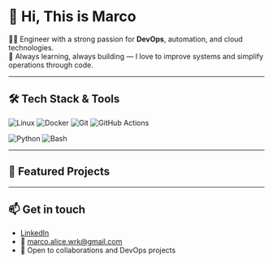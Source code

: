 # 👋 Hi, This is Marco

👨‍💻 Engineer with a strong passion for **DevOps**, automation, and cloud technologies.  
🚀 Always learning, always building — I love to improve systems and simplify operations through code.

---

## 🛠️ Tech Stack & Tools

![Linux](https://img.shields.io/badge/Linux-FCC624?logo=linux&logoColor=black&style=flat)
![Docker](https://img.shields.io/badge/Docker-2496ED?logo=docker&logoColor=white&style=flat)
![Git](https://img.shields.io/badge/Git-F05032?logo=git&logoColor=white&style=flat)
![GitHub Actions](https://img.shields.io/badge/GitHub%20Actions-2088FF?logo=githubactions&logoColor=white&style=flat)
<!-- ![Ansible](https://img.shields.io/badge/Ansible-EE0000?logo=ansible&logoColor=white&style=flat)
![Terraform](https://img.shields.io/badge/Terraform-7B42BC?logo=terraform&logoColor=white&style=flat) -->
![Python](https://img.shields.io/badge/Python-3776AB?logo=python&logoColor=white&style=flat)
![Bash](https://img.shields.io/badge/Bash-4EAA25?logo=gnu-bash&logoColor=white&style=flat)

---

## 📂 Featured Projects
<!--
- 🔧 **CI/CD with GitHub Actions**  
  Automate testing and deployment using GitHub workflows.

- 📦 **Dockerized App Stack**  
  Build and run multi-service environments with Docker Compose.

- ☁️ **Infrastructure with Terraform**  
  Deploy cloud resources as code, versioned and automated.

- 📈 **Monitoring Stack**  
  System metrics and alerts with Prometheus + Grafana.

> 🔗 Check pinned repositories below for details.
-->
---

## 📫 Get in touch

- [LinkedIn](https://www.linkedin.com/in/marco-%C3%A0lice-987387266/)  
- 📧 marco.alice.wrk@gmail.com  
- 💬 Open to collaborations and DevOps projects



